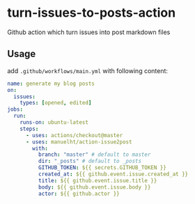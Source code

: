 # turn-issues-to-posts-action

Github action which turn issues into post markdown files

## Usage

add `.github/workflows/main.yml` with following content:

```yaml
name: generate my blog posts
on:
  issues:
    types: [opened, edited]
jobs:
  run:
    runs-on: ubuntu-latest
    steps:
      - uses: actions/checkout@master
      - uses: manuelht/action-issue2post
        with:
          branch: "master" # default to master
          dir: "_posts" # default to _posts
          GITHUB_TOKEN: ${{ secrets.GITHUB_TOKEN }}
          created_at: ${{ github.event.issue.created_at }}
          title: ${{ github.event.issue.title }}
          body: ${{ github.event.issue.body }}
          actor: ${{ github.actor }}
```
